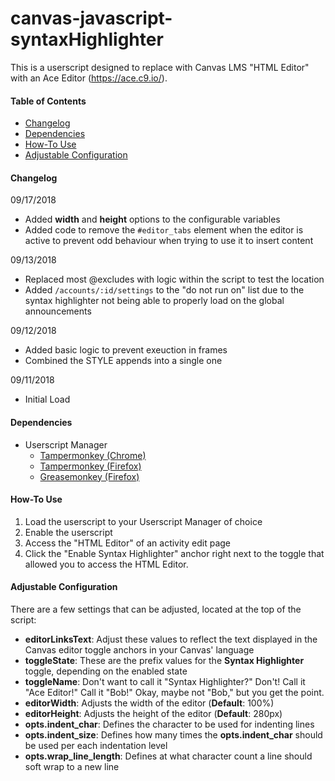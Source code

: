 # canvas-javascript-syntaxHighlighter
This is a userscript designed to replace with Canvas LMS "HTML Editor" with an Ace Editor (https://ace.c9.io/).

#### Table of Contents
- [Changelog](#changelog)
- [Dependencies](#dependencies)
- [How-To Use](#how-to-use)
- [Adjustable Configuration](#adjustable-configuration)

#### Changelog
09/17/2018
- Added **width** and **height** options to the configurable variables
- Added code to remove the `#editor_tabs` element when the editor is active to prevent odd behaviour when trying to use it to insert content

09/13/2018
- Replaced most @excludes with logic within the script to test the location
- Added `/accounts/:id/settings` to the "do not run on" list due to the syntax highlighter not being able to properly load on the global announcements

09/12/2018
- Added basic logic to prevent exeuction in frames
- Combined the STYLE appends into a single one

09/11/2018
- Initial Load

#### Dependencies
- Userscript Manager
  - [Tampermonkey (Chrome)](https://chrome.google.com/webstore/detail/tampermonkey/dhdgffkkebhmkfjojejmpbldmpobfkfo?hl=en)
  - [Tampermonkey (Firefox)](https://addons.mozilla.org/en-us/firefox/addon/tampermonkey/)
  - [Greasemonkey (Firefox)](https://addons.mozilla.org/en-us/firefox/addon/greasemonkey/)

#### How-To Use
1. Load the userscript to your Userscript Manager of choice
2. Enable the userscript
3. Access the "HTML Editor" of an activity edit page
4. Click the "Enable Syntax Highlighter" anchor right next to the toggle that allowed you to access the HTML Editor.

#### Adjustable Configuration
There are a few settings that can be adjusted, located at the top of the script:
- **editorLinksText**: Adjust these values to reflect the text displayed in the Canvas editor toggle anchors in your Canvas' language
- **toggleState**: These are the prefix values for the **Syntax Highlighter** toggle, depending on the enabled state
- **toggleName**: Don't want to call it "Syntax Highlighter?" Don't! Call it "Ace Editor!" Call it "Bob!" Okay, maybe not "Bob," but you get the point.
- **editorWidth**: Adjusts the width of the editor (**Default**: 100%)
- **editorHeight**: Adjusts the height of the editor (**Default**: 280px)
- **opts.indent_char**: Defines the character to be used for indenting lines
- **opts.indent_size**: Defines how many times the **opts.indent_char** should be used per each indentation level
- **opts.wrap_line_length**: Defines at what character count a line should soft wrap to a new line

